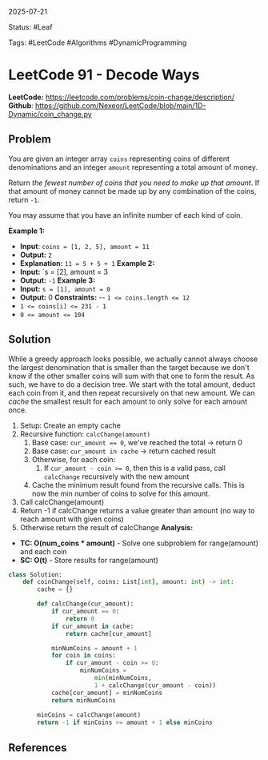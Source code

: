 2025-07-21

Status: #Leaf

Tags: #LeetCode #Algorithms #DynamicProgramming 

# LeetCode 91 - Decode Ways
**LeetCode:** https://leetcode.com/problems/coin-change/description/
**Github**: https://github.com/Nexeor/LeetCode/blob/main/1D-Dynamic/coin_change.py
## Problem
You are given an integer array `coins` representing coins of different denominations and an integer `amount` representing a total amount of money.

Return _the fewest number of coins that you need to make up that amount_. If that amount of money cannot be made up by any combination of the coins, return `-1`.

You may assume that you have an infinite number of each kind of coin.

**Example 1:**
- **Input**: `coins = [1, 2, 5], amount = 11`
- **Output:** `2`
- **Explanation:** `11 = 5 + 5 + 1`
**Example 2:**
- **Input:** `s = [2], amount = 3
- **Output:** `-1`
**Example 3:**
- **Input:** `s = [1], amount = 0`
- **Output:** 0
**Constraints:**
-- `1 <= coins.length <= 12`
- `1 <= coins[i] <= 231 - 1`
- `0 <= amount <= 104`
## Solution
While a greedy approach looks possible, we actually cannot always choose the largest denomination that is smaller than the target because we don't know if the other smaller coins will sum with that one to form the result. As such, we have to do a decision tree. We start with the total amount, deduct each coin from it, and then repeat recursively on that new amount. We can *cache* the smallest result for each amount to only solve for each amount once. 
1) Setup: Create an empty cache
2) Recursive function: `calcChange(amount)`
	1) Base case: `cur_amount == 0`, we've reached the total -> return 0
	2) Base case: `cur_amount in cache` -> return cached result
	3) Otherwise, for each coin:
		1) If `cur_amount - coin >= 0`, then this is a valid pass, call `calcChange` recursively with the new amount
	4) Cache the minimum result found from the recursive calls. This is now the min number of coins to solve for this amount. 
3) Call calcChange(amount)
4) Return -1 if calcChange returns a value greater than amount (no way to reach amount with given coins)
5) Otherwise return the result of calcChange
**Analysis:**
- **TC: O(num_coins * amount)** - Solve one subproblem for range(amount) and each coin
- **SC: O(t)** - Store results for range(amount)
```python
class Solution:
    def coinChange(self, coins: List[int], amount: int) -> int:
        cache = {}

        def calcChange(cur_amount):
            if cur_amount == 0:
                return 0
            if cur_amount in cache:
                return cache[cur_amount]

            minNumCoins = amount + 1
            for coin in coins:
                if cur_amount - coin >= 0:
                    minNumCoins = 
	                    min(minNumCoins, 
	                    1 + calcChange(cur_amount - coin))
            cache[cur_amount] = minNumCoins 
            return minNumCoins
        
        minCoins = calcChange(amount)
        return -1 if minCoins >= amount + 1 else minCoins
```
## References

